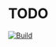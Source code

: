 # TODO

[![Build](https://github.com/shinyorg/ReleaseExtensions/actions/workflows/build.yml/badge.svg?branch=master)](https://github.com/shinyorg/ReleaseExtensions/actions/workflows/build.yml)